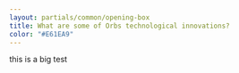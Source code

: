 ```yaml
---
layout: partials/common/opening-box
title: What are some of Orbs technological innovations?
color: "#E61EA9"
---
```


this is a big test

